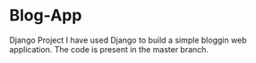 # Blog-App
Django Project
I have used Django to build a simple bloggin web application. The code is present in the master branch. 
